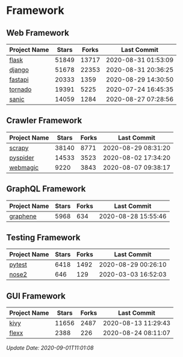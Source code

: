 # Framework

## Web Framework

| Project Name | Stars | Forks | Last Commit |
| ------------ | ----- | ----- | ----------- |
| [flask](https://github.com/pallets/flask) | 51849 | 13717 | 2020-08-31 01:53:09 |
| [django](https://github.com/django/django) | 51678 | 22353 | 2020-08-31 20:36:25 |
| [fastapi](https://github.com/tiangolo/fastapi) | 20333 | 1359 | 2020-08-29 14:30:50 |
| [tornado](https://github.com/tornadoweb/tornado) | 19391 | 5225 | 2020-07-24 16:45:35 |
| [sanic](https://github.com/huge-success/sanic) | 14059 | 1284 | 2020-08-27 07:28:56 |

## Crawler Framework

| Project Name | Stars | Forks | Last Commit |
| ------------ | ----- | ----- | ----------- |
| [scrapy](https://github.com/scrapy/scrapy) | 38140 | 8771 | 2020-08-29 08:31:20 |
| [pyspider](https://github.com/binux/pyspider) | 14533 | 3523 | 2020-08-02 17:34:20 |
| [webmagic](https://github.com/code4craft/webmagic) | 9220 | 3843 | 2020-08-07 09:38:17 |

## GraphQL Framework

| Project Name | Stars | Forks | Last Commit |
| ------------ | ----- | ----- | ----------- |
| [graphene](https://github.com/graphql-python/graphene) | 5968 | 634 | 2020-08-28 15:55:46 |

## Testing Framework

| Project Name | Stars | Forks | Last Commit |
| ------------ | ----- | ----- | ----------- |
| [pytest](https://github.com/pytest-dev/pytest) | 6418 | 1492 | 2020-08-29 00:26:10 |
| [nose2](https://github.com/nose-devs/nose2) | 646 | 129 | 2020-03-03 16:52:03 |

## GUI Framework

| Project Name | Stars | Forks | Last Commit |
| ------------ | ----- | ----- | ----------- |
| [kivy](https://github.com/kivy/kivy) | 11656 | 2487 | 2020-08-13 11:29:43 |
| [flexx](https://github.com/flexxui/flexx) | 2388 | 226 | 2020-08-24 08:11:07 |

*Update Date: 2020-09-01T11:01:08*